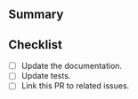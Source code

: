 ## Summary

<!--
Thank you for your pull request. Please provide a description above and
review the checklist below.
-->

## Checklist
<!--
Remove items that do not apply. For completed items, change [ ] to [x].
-->

- [ ] Update the documentation.
- [ ] Update tests.
- [ ] Link this PR to related issues.
